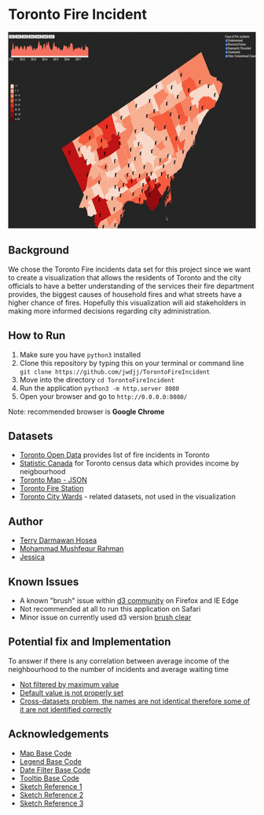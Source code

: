 # Toronto Fire Incident

<p align="center">
  <img width="750" height="400" src="./images/latest-demo.gif">
</p>

## Background

We chose the Toronto Fire incidents data set for this project since we want to create a visualization that allows the residents of Toronto and the city officials to have a better understanding of the services their fire department provides, the biggest causes of household fires and what streets have a higher chance of fires. Hopefully this visualization will aid stakeholders in making more informed decisions regarding city administration.

## How to Run

1. Make sure you have `python3` installed
2. Clone this repository by typing this on your terminal or command line `git clone https://github.com/jwdjj/TorontoFireIncident`
3. Move into the directory `cd TorontoFireIncident`
4. Run the application `python3 -m http.server 8080`
5. Open your browser and go to `http://0.0.0.0:8080/`

Note: recommended browser is **Google Chrome**


## Datasets

- [Toronto Open Data](https://open.toronto.ca/dataset/fire-incidents/) provides list of fire incidents in Toronto
- [Statistic Canada](https://www03.cmhc-schl.gc.ca/hmip-pimh/en/TableMapChart/TableMatchingCriteria?GeographyType=MetropolitanMajorArea&GeographyId=2270&CategoryLevel1=Population%2C%20Households%20and%20Housing%20Stock&CategoryLevel2=Household%20Income&ColumnField=HouseholdIncomeRange&RowField=Neighbourhood&SearchTags%5B0%5D.Key=Households&SearchTags%5B0%5D.Value=Number&SearchTags%5B1%5D.Key=Statistics&SearchTags%5B1%5D.Value=AverageAndMedian) for Toronto census data which provides income by neigbourhood
- [Toronto Map - JSON](https://github.com/jasonicarter/toronto-geojson)
- [Toronto Fire Station](https://www.toronto.ca/community-people/public-safety-alerts/understanding-emergency-services/fire-station-locations/)
- [Toronto City Wards](https://open.toronto.ca/dataset/city-wards/) - related datasets, not used in the visualization


## Author
- [Terry Darmawan Hosea](https://github.com/terryhosea)
- [Mohammad Mushfequr Rahman](https://github.com/Mushfequr-Rahman)
- [Jessica](https://github.com/jwdjj)


## Known Issues
- A known "brush" issue within [d3 community](https://github.com/d3/d3-brush/issues/60) on Firefox and IE Edge
- Not recommended at all to run this application on Safari
- Minor issue on currently used d3 version [brush clear](https://github.com/d3/d3-brush/issues/10)

## Potential fix and Implementation
To answer if there is any correlation between average income of the neighbourhood to the number of incidents and average waiting time
- [Not filtered by maximum value](https://github.com/jwdjj/TorontoFireIncident/blob/master/script.js#L175)
- [Default value is not properly set](https://github.com/jwdjj/TorontoFireIncident/blob/master/script.js#L243)
- [Cross-datasets problem, the names are not identical therefore some of it are not identified correctly](https://github.com/jwdjj/TorontoFireIncident/blob/master/script.js#L322)


## Acknowledgements

- [Map Base Code](http://bl.ocks.org/michellechandra/0b2ce4923dc9b5809922)
- [Legend Base Code](https://embed.plnkr.co/plunk/gE1xQu)
- [Date Filter Base Code](http://bl.ocks.org/timelyportfolio/5c136de85de1c2abb6fc)
- [Tooltip Base Code](https://bl.ocks.org/tiffylou/88f58da4599c9b95232f5c89a6321992 )
- [Sketch Reference 1](https://www.r-bloggers.com/plotting-choropleths-from-shapefiles-in-r-with-ggmap-toronto-neighbourhoods-by-population/ )
- [Sketch Reference 2](http://cityinsight-interface.ssg.coop/toronto-emissions)
- [Sketch Reference 3](https://public.tableau.com/profile/lilly.tong#!/vizhome/shared/HNH4PXQRX)